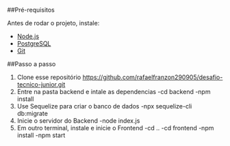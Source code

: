 ##Pré-requisitos

Antes de rodar o projeto, instale: 
- [Node.js](https://www.nodejs.tech/pt-br/download)
- [PostgreSQL](https://www.postgresql.org/download/)
- [Git](https://git-scm.com/downloads)

##Passo a passo

1. Clone esse repositório https://github.com/rafaelfranzon290905/desafio-tecnico-junior.git
2. Entre na pasta backend e intale as dependencias
-cd backend
-npm install
3. Use Sequelize para criar o banco de dados 
-npx sequelize-cli db:migrate
4. Inicie o servidor do Backend
-node index.js
5. Em outro terminal, instale e inicie o Frontend
-cd ..
-cd frontend
-npm install
-npm start